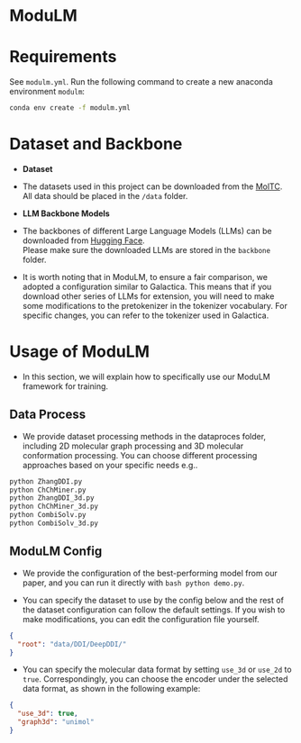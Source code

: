 # ModuLM

# Requirements

See `modulm.yml`. Run the following command to create a new anaconda environment `modulm`: 

```bash
conda env create -f modulm.yml
```

# Dataset and Backbone

* **Dataset**

* The datasets used in this project can be downloaded from the [MolTC](https://github.com/MangoKiller/MolTC/).  
All data should be placed in the `/data` folder.

* **LLM Backbone Models**

* The backbones of different Large Language Models (LLMs) can be downloaded from [Hugging Face](https://huggingface.co/).  
Please make sure the downloaded LLMs are stored in the `backbone` folder.

* It is worth noting that in ModuLM, to ensure a fair comparison, we adopted a configuration similar to Galactica. This means that if you download other series of LLMs for extension, you will need to make some modifications to the pretokenizer in the tokenizer vocabulary. For specific changes, you can refer to the tokenizer used in Galactica.

# Usage of ModuLM
* In this section, we will explain how to specifically use our ModuLM framework for training.

## Data Process

* We provide dataset processing methods in the dataproces folder, including 2D molecular graph processing and 3D molecular conformation processing. You can choose different processing approaches based on your specific needs e.g..

```bash
python ZhangDDI.py
python ChChMiner.py
python ZhangDDI_3d.py
python ChChMiner_3d.py
python CombiSolv.py
python CombiSolv_3d.py
```

## ModuLM Config
* We provide the configuration of the best-performing model from our paper, and you can run it directly with `bash python demo.py`.

* You can specify the dataset to use by the config below and the rest of the dataset configuration can follow the default settings. If you wish to make modifications, you can edit the configuration file yourself.
```json
{
  "root": "data/DDI/DeepDDI/"
}
```

* You can specify the molecular data format by setting `use_3d` or `use_2d` to `true`. Correspondingly, you can choose the encoder under the selected data format, as shown in the following example:

```json
{
  "use_3d": true,
  "graph3d": "unimol"
}
```








